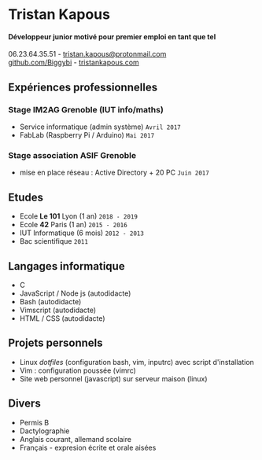 # Tristan Kapous
#### Développeur junior motivé pour premier emploi en tant que tel

06.23.64.35.51 - <tristan.kapous@protonmail.com>  
[github.com/Biggybi](www.github.com/Biggybi) - [tristankapous.com](www.tristankapous.com)

## Expériences professionnelles
### Stage IM2AG Grenoble (IUT info/maths)
- Service informatique (admin système) `Avril 2017`
- FabLab (Raspberry Pi / Arduino) `Mai 2017`

### Stage association ASIF Grenoble
- mise en place réseau : Active Directory + 20 PC	`Juin 2017`

## Etudes
- Ecole **Le 101** Lyon	(1 an)				`2018 - 2019`
- Ecole **42** Paris   	(1 an)				`2015 - 2016`
- IUT Informatique 	(6 mois)				`2012 - 2013`
- Bac scientifique							`2011`

## Langages informatique
- C
- JavaScript / Node js (autodidacte)
- Bash (autodidacte)
- Vimscript (autodidacte)
- HTML / CSS (autodidacte)

## Projets personnels
- Linux *dotfiles* (configuration bash, vim, inputrc) avec script d'installation
- Vim : configuration poussée (vimrc)
- Site web personnel (javascript) sur serveur maison (linux)

## Divers
- Permis B
- Dactylographie
- Anglais courant, allemand scolaire
- Français - expresion écrite et orale aisées
